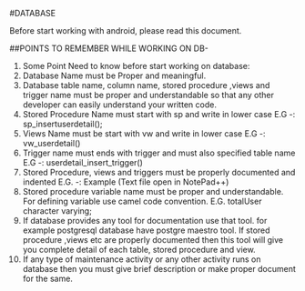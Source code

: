 #DATABASE

Before start working with android, please read this document.

##POINTS TO REMEMBER WHILE WORKING ON DB-

1. Some Point Need to know before start working on database:
2. Database Name must be Proper and meaningful.
3. Database table name, column name, stored procedure ,views and trigger name must be proper and understandable so that any other developer can easily understand your written code.
4. Stored Procedure Name must start with sp and write in lower case E.G -: sp_insertuserdetail();
5. Views Name must be start with vw and write in lower case E.G -: vw_userdetail()
6. Trigger name must ends with trigger and must also specified table name E.G -: userdetail_insert_trigger()
7. Stored Procedure, views and triggers must be properly documented and indented E.G. -: Example (Text file open in NotePad++)
8. Stored procedure variable name must be proper and understandable. For defining variable use camel code convention. E.G. totalUser character varying;
9. If database provides any tool for documentation use that tool. for example postgresql database have postgre maestro tool. If stored procedure ,views etc are properly documented then this tool will give you complete detail of each table, stored procedure and view.
10. If any type of maintenance activity or any other activity runs on database then you must give brief description or make proper document for the same.

